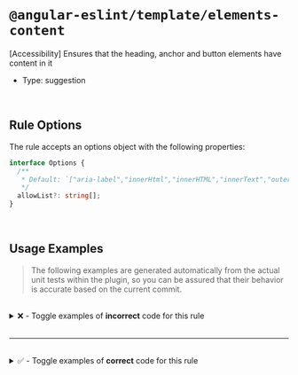 <!--

  DO NOT EDIT.

  This markdown file was autogenerated using a mixture of the following files as the source of truth for its data:
  - ../../src/rules/elements-content.ts
  - ../../tests/rules/elements-content/cases.ts

  In order to update this file, it is therefore those files which need to be updated, as well as potentially the generator script:
  - ../../../../tools/scripts/generate-rule-docs.ts

-->

<br>

# `@angular-eslint/template/elements-content`

[Accessibility] Ensures that the heading, anchor and button elements have content in it

- Type: suggestion

<br>

## Rule Options

The rule accepts an options object with the following properties:

```ts
interface Options {
  /**
   * Default: `["aria-label","innerHtml","innerHTML","innerText","outerHTML","title"]`
   */
  allowList?: string[];
}

```

<br>

## Usage Examples

> The following examples are generated automatically from the actual unit tests within the plugin, so you can be assured that their behavior is accurate based on the current commit.

<br>

<details>
<summary>❌ - Toggle examples of <strong>incorrect</strong> code for this rule</summary>

<br>

#### Default Config

```json
{
  "rules": {
    "@angular-eslint/template/elements-content": [
      "error"
    ]
  }
}
```

<br>

#### ❌ Invalid Code

```html
<h1 class="size-1"></h1>
~~~~~~~~~~~~~~~~~~~~~~~~
```

<br>

---

<br>

#### Default Config

```json
{
  "rules": {
    "@angular-eslint/template/elements-content": [
      "error"
    ]
  }
}
```

<br>

#### ❌ Invalid Code

```html
<a href="#" [routerLink]="['route1']"></a>
~~~~~~~~~~~~~~~~~~~~~~~~~~~~~~~~~~~~~~~~~~
```

<br>

---

<br>

#### Default Config

```json
{
  "rules": {
    "@angular-eslint/template/elements-content": [
      "error"
    ]
  }
}
```

<br>

#### ❌ Invalid Code

```html
<button></button>
~~~~~~~~~~~~~~~~~
```

<br>

---

<br>

#### Custom Config

```json
{
  "rules": {
    "@angular-eslint/template/elements-content": [
      "error",
      {
        "allowList": [
          "aria-labelledby"
        ]
      }
    ]
  }
}
```

<br>

#### ❌ Invalid Code

```html
<button [ariaLabelledBy]="label"></button>
~~~~~~~~~~~~~~~~~~~~~~~~~~~~~~~~~~~~~~~~~~
```

</details>

<br>

---

<br>

<details>
<summary>✅ - Toggle examples of <strong>correct</strong> code for this rule</summary>

<br>

#### Default Config

```json
{
  "rules": {
    "@angular-eslint/template/elements-content": [
      "error"
    ]
  }
}
```

<br>

#### ✅ Valid Code

```html
<h1>Heading Content!</h1>
<h2><app-content></app-content></h2>
<h3 [innerHtml]="dangerouslySetHTML"></h3>
<h4 [innerText]="text"></h4>
<a>Anchor Content!</a>
<a><app-content></app-content></a>
<a [innerHTML]="dangerouslySetHTML"></a>
<a [innerText]="text"></a>
<a [outerHTML]="text"></a>
<a aria-hidden></a>
<button [attr.aria-hidden]="true"></button>
<h5 [attr.aria-label]="text"></h5>
<h6 title="text"></h6>
```

<br>

---

<br>

#### Custom Config

```json
{
  "rules": {
    "@angular-eslint/template/elements-content": [
      "error",
      {
        "allowList": [
          "appTooltipLabel",
          "ariaLabel"
        ]
      }
    ]
  }
}
```

<br>

#### ✅ Valid Code

```html
<button appTooltipLabel="directive adds aria-label"></button>
<button [appTooltipLabel]="label"></button>
<h1 ariaLabel="Important Content"></h1>
<a [ariaLabel]="label"></a>
```

</details>

<br>

